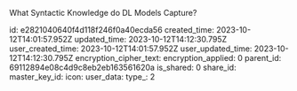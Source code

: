 What Syntactic Knowledge do DL Models Capture?

id: e2821040640f4d118f246f0a40ecda56
created_time: 2023-10-12T14:01:57.952Z
updated_time: 2023-10-12T14:12:30.795Z
user_created_time: 2023-10-12T14:01:57.952Z
user_updated_time: 2023-10-12T14:12:30.795Z
encryption_cipher_text: 
encryption_applied: 0
parent_id: 69112894e08c4d9c8eb2eb163561620a
is_shared: 0
share_id: 
master_key_id: 
icon: 
user_data: 
type_: 2